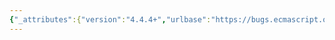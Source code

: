 ```yaml
---
{"_attributes":{"version":"4.4.4+","urlbase":"https://bugs.ecmascript.org/","maintainer":"dherman@mozilla.com"},"bug":{"bug_id":3178,"creation_ts":"2014-08-30 06:27:00 -0700","short_desc":"14.4  Generator Function Definitions: GeneratorBody production rule not defined","delta_ts":"2014-10-14 15:17:41 -0700","product":"Draft for 6th Edition","component":"technical issue","version":"Rev 27: August 24, 2014 Draft","rep_platform":"All","op_sys":"All","bug_status":"RESOLVED","resolution":"FIXED","priority":"Normal","bug_severity":"normal","everconfirmed":true,"reporter":{"uid":"andrebargull","name":"André Bargull"},"assigned_to":{"uid":"allen","name":"Allen Wirfs-Brock"},"long_desc":[{"commentid":10039,"comment_count":0,"who":{"uid":"andrebargull","name":"André Bargull"},"bug_when":"2014-08-30 06:27:01 -0700","thetext":"14.4  Generator Function Definitions:\n\nThe production rule for GeneratorBody is missing."},{"commentid":10101,"comment_count":1,"who":{"uid":"allen","name":"Allen Wirfs-Brock"},"bug_when":"2014-08-30 17:23:41 -0700","thetext":"fixed in rev28 editor's draft"},{"commentid":10369,"comment_count":2,"who":{"uid":"allen","name":"Allen Wirfs-Brock"},"bug_when":"2014-10-14 15:17:41 -0700","thetext":"fixed in rev28"}]}}
---
```


